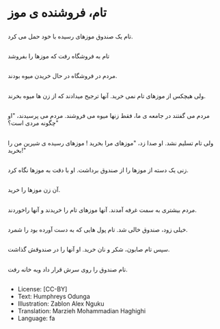 # تام، فروشنده ی موز

##
تام یک صندوق موزهای رسیده با خود حمل می کرد.

##
تام به فروشگاه رفت که موزها را بفروشد

##
مردم در فروشگاه در حال خریدن میوه بودند.

##
ولی هیچکس از موزهای تام نمی خرید. آنها ترجیح میدادند که از زن ها میوه بخرند.

##
مردم می گفتند در جامعه ی ما، فقط زنها میوه می فروشند. مردم می پرسیدند، "او چگونه مردی است؟"

##
ولی تام تسلیم نشد. او صدا زد، "موزهای مرا بخرید ! موزهای رسیده ی شیرین من را بخرید!"

##
زنی یک دسته از موزها را از صندوق برداشت. او با دقت به موزها نگاه کرد.

##
آن زن موزها را خرید.

##
مردم بیشتری به سمت غرفه آمدند. آنها موزهای تام را خریدند و آنها راخوردند.

##
خیلی زود، صندوق خالی شد. تام پول هایی که به دست آورده بود را شمرد.

##
سپس تام صابون، شکر و نان خرید. او آنها را در صندوقش گذاشت.

##
تام صندوق را روی سرش قرار داد وبه خانه رفت.

##
* License: [CC-BY]
* Text: Humphreys Odunga
* Illustration: Zablon Alex Nguku
* Translation: Marzieh Mohammadian Haghighi
* Language: fa
